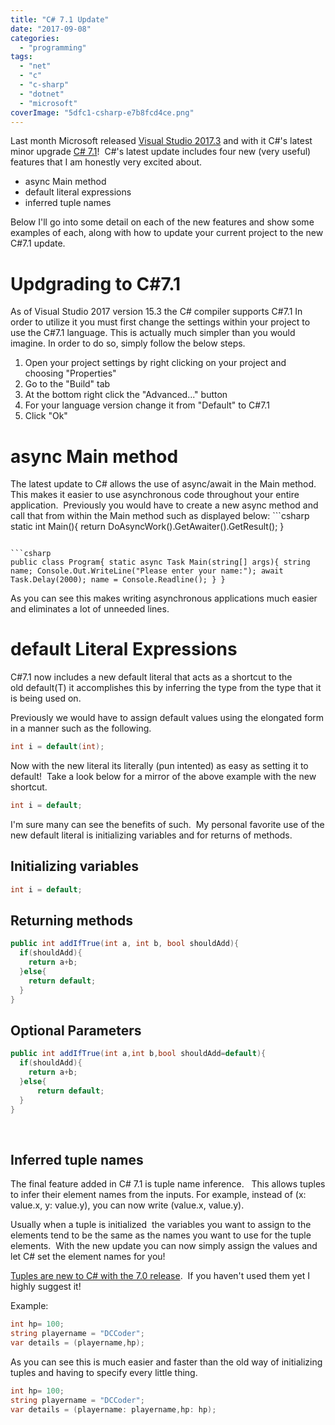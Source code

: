 ```yaml
---
title: "C# 7.1 Update"
date: "2017-09-08"
categories: 
  - "programming"
tags: 
  - "net"
  - "c"
  - "c-sharp"
  - "dotnet"
  - "microsoft"
coverImage: "5dfc1-csharp-e7b8fcd4ce.png"
---
```


Last month Microsoft released [Visual Studio 2017.3](http://www.visualstudio.com) and with it C#'s latest minor upgrade [C# 7.1](https://docs.microsoft.com/en-us/dotnet/csharp/whats-new/csharp-7-1)!  C#'s latest update includes four new (very useful) features that I am honestly very excited about.

- async Main method
- default literal expressions
- inferred tuple names

Below I'll go into some detail on each of the new features and show some examples of each, along with how to update your current project to the new C#7.1 update.

# Updgrading to C#7.1

As of Visual Studio 2017 version 15.3 the C# compiler supports C#7.1 In order to utilize it you must first change the settings within your project to use the C#7.1 language. This is actually much simpler than you would imagine. In order to do so, simply follow the below steps.

1. Open your project settings by right clicking on your project and choosing "Properties"
2. Go to the "Build" tab
3. At the bottom right click the "Advanced..." button
4. For your language version change it from "Default" to C#7.1
5. Click "Ok"

# async Main method

The latest update to C# allows the use of async/await in the Main method. This makes it easier to use asynchronous code throughout your entire application.  Previously you would have to create a new async method and call that from within the Main method such as displayed below: ```csharp
static int Main(){ return DoAsyncWork().GetAwaiter().GetResult(); }
``` With the new C#7.1 we can now perform async word directly in the Main method.  A quick example is shown below where we will wait for 2 seconds to get user input after we prompt them.

```csharp
public class Program{ static async Task Main(string[] args){ string name; Console.Out.WriteLine("Please enter your name:"); await Task.Delay(2000); name = Console.Readline(); } }
```

As you can see this makes writing asynchronous applications much easier and eliminates a lot of unneeded lines.

# default Literal Expressions

C#7.1 now includes a new default literal that acts as a shortcut to the old default(T) it accomplishes this by inferring the type from the type that it is being used on.

Previously we would have to assign default values using the elongated form in a manner such as the following. 
```csharp
int i = default(int);
``` 
Now with the new literal its literally (pun intented) as easy as setting it to default!  Take a look below for a mirror of the above example with the new shortcut. 
```csharp
int i = default;
```

I'm sure many can see the benefits of such.  My personal favorite use of the new default literal is initializing variables and for returns of methods.

## Initializing variables

```csharp
int i = default;
```

## Returning methods

```csharp
public int addIfTrue(int a, int b, bool shouldAdd){ 
  if(shouldAdd){ 
    return a+b; 
  }else{ 
    return default; 
  } 
}
```

## Optional Parameters

```csharp
public int addIfTrue(int a,int b,bool shouldAdd=default){ 
  if(shouldAdd){ 
    return a+b; 
  }else{ 
      return default; 
  } 
}
```

 

## Inferred tuple names

The final feature added in C# 7.1 is tuple name inference.   This allows tuples to infer their element names from the inputs. For example, instead of (x: value.x, y: value.y), you can now write (value.x, value.y).

Usually when a tuple is initialized  the variables you want to assign to the elements tend to be the same as the names you want to use for the tuple elements.  With the new update you can now simply assign the values and let C# set the element names for you!

[Tuples are new to C# with the 7.0 release](https://docs.microsoft.com/en-us/dotnet/csharp/whats-new/csharp-7).  If you haven't used them yet I highly suggest it!

Example: 
```csharp
int hp= 100; 
string playername = "DCCoder"; 
var details = (playername,hp);
```

As you can see this is much easier and faster than the old way of initializing tuples and having to specify every little thing. 
```csharp
int hp= 100; 
string playername = "DCCoder"; 
var details = (playername: playername,hp: hp);
```
